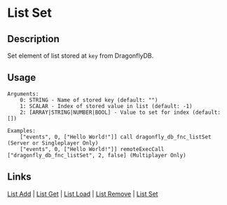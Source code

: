 # List Set

## Description

Set element of list stored at `key` from DragonflyDB.

## Usage

```sqf
Arguments:
	0: STRING - Name of stored key (default: "")
	1: SCALAR - Index of stored value in list (default: -1)
	2: [ARRAY|STRING|NUMBER|BOOL] - Value to set for index (default: [])

Examples:
	["events", 0, ["Hello World!"]] call dragonfly_db_fnc_listSet (Server or Singleplayer Only)
	["events", 0, ["Hello World!"]] remoteExecCall ["dragonfly_db_fnc_listSet", 2, false] (Multiplayer Only)
```

## Links

[List Add](lists/listAdd.md) |
[List Get](lists/listGet.md) |
[List Load](lists/listLoad.md) |
[List Remove](lists/listRemove.md) |
[List Set](lists/listSet.md)
